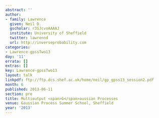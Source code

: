 ```yaml
---
abstract: ''
author:
- family: Lawrence
  given: Neil D.
  gscholar: r3SJcvoAAAAJ
  institute: University of Sheffield
  twitter: lawrennd
  url: http://inverseprobability.com
categories:
- Lawrence-gpssTwo13
day: '11'
errata: []
extras: []
key: Lawrence-gpssTwo13
layout: talk
linkpdf: ftp://ftp.dcs.shef.ac.uk/home/neil/gp_gpss13_session2.pdf
month: 6
published: 2013-06-11
section: pre
title: Multioutput <span>G</span>aussian Processes
venue: Gaussian Process Summer School, Sheffield
year: '2013'
---
```

